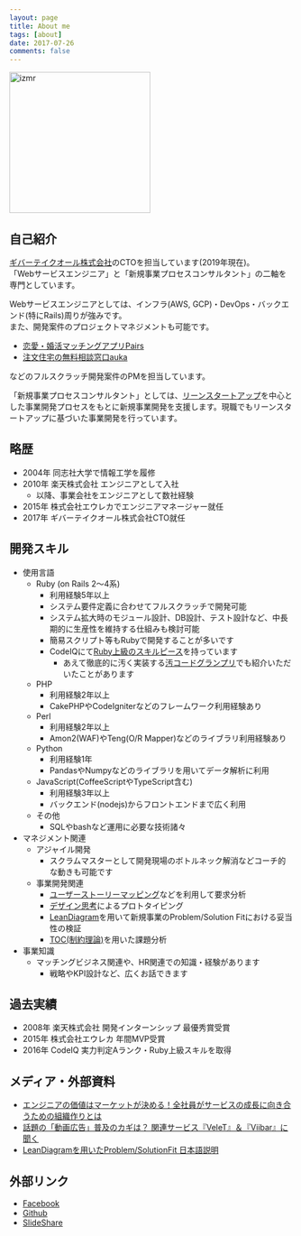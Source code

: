 ```yaml
---
layout: page
title: About me
tags: [about]
date: 2017-07-26
comments: false
---
```


<img src="/assets/img/photo.jpg" alt="izmr" style="width:250px"/>

## 自己紹介
[ギバーテイクオール株式会社](http://givertakeall.co.jp/)のCTOを担当しています(2019年現在)。<br/>
「Webサービスエンジニア」と「新規事業プロセスコンサルタント」の二軸を専門としています。

Webサービスエンジニアとしては、インフラ(AWS, GCP)・DevOps・バックエンド(特にRails)周りが強みです。<br/>
また、開発案件のプロジェクトマネジメントも可能です。

* [恋愛・婚活マッチングアプリPairs](https://www.pairs.lv/)
* [注文住宅の無料相談窓口auka](https://auka.jp/)

などのフルスクラッチ開発案件のPMを担当しています。

「新規事業プロセスコンサルタント」としては、[リーンスタートアップ](https://ja.wikipedia.org/wiki/%E3%83%AA%E3%83%BC%E3%83%B3%E3%82%B9%E3%82%BF%E3%83%BC%E3%83%88%E3%82%A2%E3%83%83%E3%83%97)を中心とした事業開発プロセスをもとに新規事業開発を支援します。現職でもリーンスタートアップに基づいた事業開発を行っています。

## 略歴
* 2004年 同志社大学で情報工学を履修
* 2010年 楽天株式会社 エンジニアとして入社
  * 以降、事業会社をエンジニアとして数社経験
* 2015年 株式会社エウレカでエンジニアマネージャー就任
* 2017年 ギバーテイクオール株式会社CTO就任

## 開発スキル
* 使用言語
  * Ruby (on Rails 2〜4系)
    * 利用経験5年以上
    * システム要件定義に合わせてフルスクラッチで開発可能
    * システム拡大時のモジュール設計、DB設計、テスト設計など、中長期的に生産性を維持する仕組みも検討可能
    * 簡易スクリプト等もRubyで開発することが多いです
    * CodeIQにて[Ruby上級のスキルピース](https://codeiq.jp/skill_badge/49/3)を持っています
      * あえて徹底的に汚く実装する[汚コードグランプリ](https://codeiq.jp/magazine/2015/02/21347/)でも紹介いただいたことがあります
  * PHP
    * 利用経験2年以上
    * CakePHPやCodeIgniterなどのフレームワーク利用経験あり
  * Perl
    * 利用経験2年以上
    * Amon2(WAF)やTeng(O/R Mapper)などのライブラリ利用経験あり
  * Python
    * 利用経験1年
    * PandasやNumpyなどのライブラリを用いてデータ解析に利用
  * JavaScript(CoffeeScriptやTypeScript含む)
    * 利用経験3年以上
    * バックエンド(nodejs)からフロントエンドまで広く利用
  * その他
    * SQLやbashなど運用に必要な技術諸々
* マネジメント関連
  * アジャイル開発
    * スクラムマスターとして開発現場のボトルネック解消などコーチ的な動きも可能です
  * 事業開発関連
    * [ユーザーストーリーマッピング](http://qiita.com/Koki_jp/items/6aebc73bedd0a932dcb8)などを利用して要求分析
    * [デザイン思考](http://blog.btrax.com/jp/2015/05/01/design-thinking1/)によるプロトタイピング
    * [LeanDiagram](https://www.slideshare.net/tatsuyaizumori/leandiagramproblemsolutionfit)を用いて新規事業のProblem/Solution Fitにおける妥当性の検証
    * [TOC(制約理論)](https://toc-consulting.jp/toc/about-toc)を用いた課題分析
* 事業知識
  * マッチングビジネス関連や、HR関連での知識・経験があります
    * 戦略やKPI設計など、広くお話できます

## 過去実績
* 2008年 楽天株式会社 開発インターンシップ 最優秀賞受賞
* 2015年 株式会社エウレカ 年間MVP受賞
* 2016年 CodeIQ 実力判定Aランク・Ruby上級スキルを取得

## メディア・外部資料
* [エンジニアの価値はマーケットが決める！全社員がサービスの成長に向き合うための組織作りとは](https://seleck.cc/611)
* [話題の「動画広告」普及のカギは？ 関連サービス『VeleT』＆『Viibar』に聞く](http://type.jp/et/log/article/digi-marketing-douga)
* [LeanDiagramを用いたProblem/SolutionFit 日本語説明](https://www.slideshare.net/tatsuyaizumori/leandiagramproblemsolutionfit)

## 外部リンク
* [Facebook](https://www.facebook.com/tatsuya.izumori)
* [Github](https://github.com/izmr)
* [SlideShare](https://www.slideshare.net/tatsuyaizumori)
